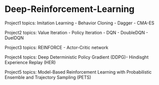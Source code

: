 # Deep-Reinforcement-Learning

Project1 topics: Imitation Learning - Behavior Cloning - Dagger - CMA-ES 

Project2 topics: Value Iteration - Policy Iteration - DQN - DoubleDQN - DuelDQN

Project3 topics: REINFORCE - Actor-Critic network

Project4 topics: Deep Deterministic Policy Gradient (DDPG)- Hindisght Experience Replay (HER)

Project5 topics: Model-Based Reinforcement Learning with Probabilistic Ensemble and Trajectory Sampling (PETS) 
